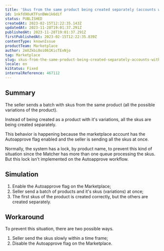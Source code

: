 ```yaml
---
title: 'Skus from the same product being created separately (accounts with Autoapprove flag enabled)'
id: 1nkfd9OuKTFsnBWe1k6dif
status: PUBLISHED
createdAt: 2023-02-15T12:22:35.143Z
updatedAt: 2023-11-28T19:01:37.291Z
publishedAt: 2023-11-28T19:01:37.291Z
firstPublishedAt: 2023-02-15T12:22:35.839Z
contentType: knownIssue
productTeam: Marketplace
author: 2mXZkbi0oi061KicTExNjo
tag: Marketplace
slug: skus-from-the-same-product-being-created-separately-accounts-with-autoapprove-flag-enabled
locale: en
kiStatus: Fixed
internalReference: 467112
---
```


## Summary


The seller sends a batch with skus from the same product (all the possible variations of the product).

Instead of being created as a product with it's variations, all the skus are being created separately.

This behavior is happening because the marketplace account has the Autoapprove flag enabled and the seller is sending all the skus at once.

Normally, the system has a lock, by product name, to prevent this kind of situation since the Matcher has more than one queue processing the skus. But this lock isn't implemented on the Autoapprove workflow.


##

## Simulation


1. Enable the Autoapprove flag on the Marketplace;
2. Seller send a batch of products and it's skus (variations) at once;
3. The first skus of the product is created correctly, but the others are created separately.


##

## Workaround


To prevent this situation, there are two possible ways.

1. Seller send the skus slowly within a time frame;
2. Disable the Autoapprove flag on the Marketplace.





